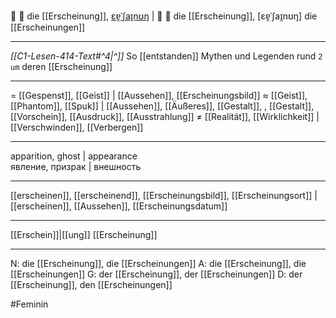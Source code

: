 👻 🔴 die [[Erscheinung]], [ɛɐ̯ˈʃaɪ̯nʊŋ](https://youglish.com/pronounce/Erscheinung/german) | 💃 🔴 die [[Erscheinung]], [ɛɐ̯ˈʃaɪ̯nʊŋ]
die [[Erscheinungen]]

---
*[[C1-Lesen-414-Text#^4|^]]* So [[entstanden]] Mythen und Legenden rund `2 um` deren [[Erscheinung]]

---
= [[Gespenst]], [[Geist]] | [[Aussehen]], [[Erscheinungsbild]]
≈ [[Geist]], [[Phantom]], [[Spuk]] | [[Aussehen]], [[Äußeres]], [[Gestalt]], , [[Gestalt]], [[Vorschein]], [[Ausdruck]], [[Ausstrahlung]]
≠ [[Realität]], [[Wirklichkeit]] | [[Verschwinden]], [[Verbergen]]

---
apparition, ghost  | appearance  
явление, призрак | внешность

---
[[erscheinen]], [[erscheinend]], [[Erscheinungsbild]], [[Erscheinungsort]] | [[erscheinen]], [[Aussehen]], [[Erscheinungsdatum]]

---
[[Erschein]]|[[ung]]
[[Erscheinung]]


---
N: die [[Erscheinung]], die [[Erscheinungen]]
A: die [[Erscheinung]], die [[Erscheinungen]]
G: der [[Erscheinung]], der [[Erscheinungen]]
D: der [[Erscheinung]], den [[Erscheinungen]]


#Feminin 